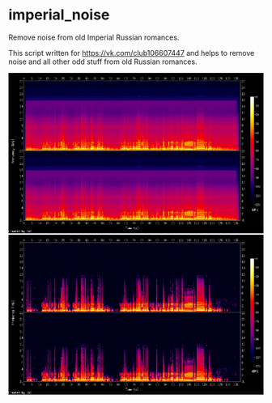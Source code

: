 # imperial_noise
Remove noise from old Imperial Russian romances.

This script written for https://vk.com/club106607447 and helps to remove noise and all other odd stuff
from old Russian romances.

![Alt text](/ambragin.mp3.png?raw=true "Before cleanup")
![Alt text](/ambragin.mp3_cleaned.png?raw=true "After cleanup")

